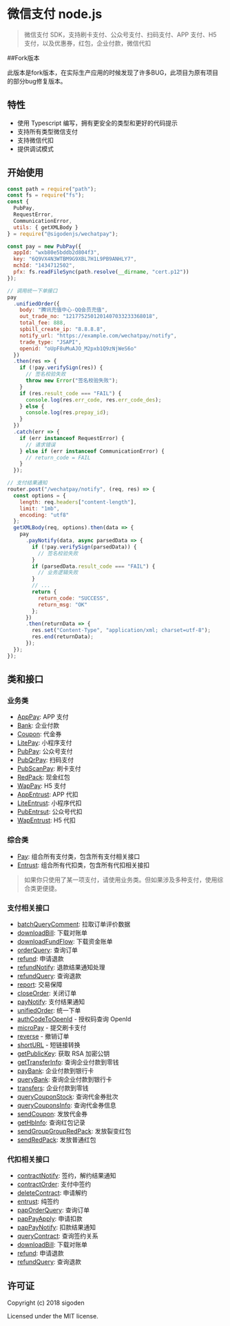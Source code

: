 # 微信支付 node.js


> 微信支付 SDK，支持刷卡支付、公众号支付、扫码支付、APP 支付、H5 支付，以及优惠券，红包，企业付款，微信代扣



##Fork版本

此版本是fork版本，在实际生产应用的时候发现了许多BUG，此项目为原有项目的部分bug修复版本。



## 特性

- 使用 Typescript 编写，拥有更安全的类型和更好的代码提示
- 支持所有类型微信支付
- 支持微信代扣
- 提供调试模式

## 开始使用

```js
const path = require("path");
const fs = require("fs");
const {
  PubPay,
  RequestError,
  CommunicationError,
  utils: { getXMLBody }
} = require("@sigodenjs/wechatpay");

const pay = new PubPay({
  appId: "wxb80e5bddb2d804f3",
  key: "6Q9VX4N3WTBM9G9XBL7H1L9PB9ANHLY7",
  mchId: "1434712502",
  pfx: fs.readFileSync(path.resolve(__dirname, "cert.p12"))
});

// 调用统一下单接口
pay
  .unifiedOrder({
    body: "腾讯充值中心-QQ会员充值",
    out_trade_no: "1217752501201407033233368018",
    total_fee: 888,
    spbill_create_ip: "8.8.8.8",
    notify_url: "https://example.com/wechatpay/notify",
    trade_type: "JSAPI",
    openid: "oUpF8uMuAJO_M2pxb1Q9zNjWeS6o"
  })
  .then(res => {
    if (!pay.verifySign(res)) {
      // 签名校验失败
      throw new Error("签名校验失败");
    }
    if (res.result_code === "FAIL") {
      console.log(res.err_code, res.err_code_des);
    } else {
      console.log(res.prepay_id);
    }
  })
  .catch(err => {
    if (err instanceof RequestError) {
      // 请求错误
    } else if (err instanceof CommunicationError) {
      // return_code = FAIL
    }
  });

// 支付结果通知
router.post("/wechatpay/notify", (req, res) => {
  const options = {
    length: req.headers["content-length"],
    limit: "1mb",
    encoding: "utf8"
  };
  getXMLBody(req, options).then(data => {
    pay
      .payNotify(data, async parsedData => {
        if (!pay.verifySign(parsedData)) {
          // 签名校验失败
        }
        if (parsedData.result_code === "FAIL") {
          // 业务逻辑失败
        }
        // ...
        return {
          return_code: "SUCCESS",
          return_msg: "OK"
        };
      })
      .then(returnData => {
        res.set("Content-Type", "application/xml; charset=utf-8");
        res.end(returnData);
      });
  });
});
```

## 类和接口

### 业务类
- [AppPay](https://sigoden.github.io/wechatpay/classes/apppay): APP 支付
- [Bank](https://sigoden.github.io/wechatpay/classes/bank): 企业付款
- [Coupon](https://sigoden.github.io/wechatpay/classes/coupon): 代金券
- [LitePay](https://sigoden.github.io/wechatpay/classes/litepay): 小程序支付
- [PubPay](https://sigoden.github.io/wechatpay/classes/pubpay): 公众号支付
- [PubQrPay](https://sigoden.github.io/wechatpay/classes/pubqrpay): 扫码支付
- [PubScanPay](https://sigoden.github.io/wechatpay/classes/pubscanpay): 刷卡支付
- [RedPack](https://sigoden.github.io/wechatpay/classes/redpack): 现金红包
- [WapPay](https://sigoden.github.io/wechatpay/classes/wappay): H5 支付
- [AppEntrust](https://sigoden.github.io/wechatpay/classes/appentrust): APP 代扣
- [LiteEntrust](https://sigoden.github.io/wechatpay/classes/liteentrust): 小程序代扣
- [PubEntrsut](https://sigoden.github.io/wechatpay/classes/pubentrsut): 公众号代扣
- [WapEntrust](https://sigoden.github.io/wechatpay/classes/wapentrust): H5 代扣

### 综合类

- [Pay](https://sigoden.github.io/wechatpay/classes/pay): 组合所有支付类，包含所有支付相关接口
- [Entrust](https://sigoden.github.io/wechatpay/classes/entrust): 组合所有代扣类，包含所有代扣相关接扣

> 如果你只使用了某一项支付，请使用业务类。但如果涉及多种支付，使用综合类更便捷。

### 支付相关接口

- [batchQueryComment](https://sigoden.github.io/wechatpay/classes/pay#batchquerycomment): 拉取订单评价数据
- [downloadBill](https://sigoden.github.io/wechatpay/classes/pay#downloadbill): 下载对账单
- [downloadFundFlow](https://sigoden.github.io/wechatpay/classes/pay#downloadfundflow): 下载资金账单
- [orderQuery](https://sigoden.github.io/wechatpay/classes/pay#orderquery): 查询订单
- [refund](https://sigoden.github.io/wechatpay/classes/pay#refund): 申请退款
- [refundNotify](https://sigoden.github.io/wechatpay/classes/pay#refundnotify): 退款结果通知处理
- [refundQuery](https://sigoden.github.io/wechatpay/classes/pay#refundquery): 查询退款
- [report](https://sigoden.github.io/wechatpay/classes/pay#report): 交易保障
- [closeOrder](https://sigoden.github.io/wechatpay/classes/pay#closeorder): 关闭订单
- [payNotify](https://sigoden.github.io/wechatpay/classes/pay#paynotify): 支付结果通知
- [unifiedOrder](https://sigoden.github.io/wechatpay/classes/pay#unifiedorder): 统一下单
- [authCodeToOpenId](https://sigoden.github.io/wechatpay/classes/pay#authcodetoopenid) - 授权码查询 OpenId
- [microPay](https://sigoden.github.io/wechatpay/classes/pay#micropay) - 提交刷卡支付
- [reverse](https://sigoden.github.io/wechatpay/classes/pay#reverse) - 撤销订单
- [shortURL](https://sigoden.github.io/wechatpay/classes/pay#shorturl) - 短链接转换
- [getPublicKey](https://sigoden.github.io/wechatpay/classes/pay#getpublickey): 获取 RSA 加密公钥
- [getTransferInfo](https://sigoden.github.io/wechatpay/classes/pay#gettransferinfo): 查询企业付款到零钱
- [payBank](https://sigoden.github.io/wechatpay/classes/pay#paybank): 企业付款到银行卡
- [queryBank](https://sigoden.github.io/wechatpay/classes/pay#querybank): 查询企业付款到银行卡
- [transfers](https://sigoden.github.io/wechatpay/classes/pay#transfers): 企业付款到零钱
- [queryCouponStock](https://sigoden.github.io/wechatpay/classes/pay#querycouponstock): 查询代金券批次
- [queryCouponsInfo](https://sigoden.github.io/wechatpay/classes/pay#querycouponsinfo): 查询代金券信息
- [sendCoupon](https://sigoden.github.io/wechatpay/classes/pay#sendcoupon): 发放代金券
- [getHbInfo](https://sigoden.github.io/wechatpay/classes/pay#gethbinfo): 查询红包记录
- [sendGroupGroupRedPack](https://sigoden.github.io/wechatpay/classes/pay#sendgroupgroupredpack): 发放裂变红包
- [sendRedPack](https://sigoden.github.io/wechatpay/classes/pay#sendredpack): 发放普通红包

### 代扣相关接口

- [contractNotify](https://sigoden.github.io/wechatpay/classes/entrust#contractnotify): 签约，解约结果通知
- [contractOrder](https://sigoden.github.io/wechatpay/classes/entrust#contractorder): 支付中签约
- [deleteContract](https://sigoden.github.io/wechatpay/classes/entrust#deletecontract): 申请解约
- [entrust](https://sigoden.github.io/wechatpay/classes/entrust#entrust): 纯签约
- [papOrderQuery](https://sigoden.github.io/wechatpay/classes/entrust#paporderquery): 查询订单
- [papPayApply](https://sigoden.github.io/wechatpay/classes/entrust#pappayapply): 申请扣款
- [papPayNotify](https://sigoden.github.io/wechatpay/classes/entrust#pappaynotify): 扣款结果通知
- [queryContract](https://sigoden.github.io/wechatpay/classes/entrust#querycontract): 查询签约关系
- [downloadBill](https://sigoden.github.io/wechatpay/classes/entrust#downloadbill): 下载对账单
- [refund](https://sigoden.github.io/wechatpay/classes/entrust#refund): 申请退款
- [refundQuery](https://sigoden.github.io/wechatpay/classes/entrust#refundquery): 查询退款

## 许可证

Copyright (c) 2018 sigoden

Licensed under the MIT license.
